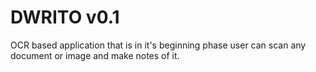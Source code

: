 # DWRITO v0.1

OCR based application that is in it's beginning phase user can scan any document or image and make notes of it.
